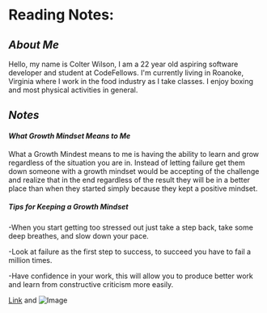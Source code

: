 # Reading Notes:

## *About Me*

Hello, my name is Colter Wilson, I am a 22 year old aspiring software developer and student at CodeFellows. I'm currently living in Roanoke, Virginia where I work in the food industry as I take classes. I enjoy boxing and most physical activities in general.

## *Notes*



#### *What Growth Mindset Means to Me*


What a Growth Mindest means to me is having the ability to learn and grow regardless of the situation you are in. Instead of letting failure get them down someone with a growth mindset would be accepting of the challenge and realize that in the end regardless of the result they will be in a better place than when they started simply because they kept a positive mindset. 

##### *Tips for Keeping a Growth Mindset*

-When you start getting too stressed out just take a step back, take some deep breathes, and slow down your pace.

-Look at failure as the first step to success, to succeed you have to fail a million times.

-Have confidence in your work, this will allow you to produce better work and learn from constructive criticism more easily.



[Link](url) and ![Image](src)
```
